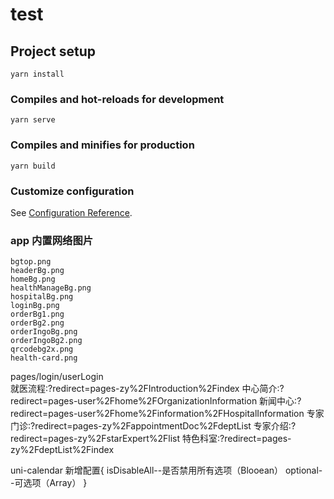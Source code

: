 # test

## Project setup

```
yarn install
```

### Compiles and hot-reloads for development

```
yarn serve
```

### Compiles and minifies for production

```
yarn build
```

### Customize configuration

See [Configuration Reference](https://cli.vuejs.org/config/).

### app 内置网络图片

```
bgtop.png
headerBg.png
homeBg.png
healthManageBg.png
hospitalBg.png
loginBg.png
orderBg1.png
orderBg2.png
orderIngoBg.png
orderIngoBg2.png
qrcodebg2x.png
health-card.png
```

pages/login/userLogin  
就医流程:?redirect=pages-zy%2FIntroduction%2Findex
中心简介:?redirect=pages-user%2Fhome%2FOrganizationInformation
新闻中心:?redirect=pages-user%2Fhome%2Finformation%2FHospitalInformation
专家门诊:?redirect=pages-zy%2FappointmentDoc%2FdeptList
专家介绍:?redirect=pages-zy%2FstarExpert%2Flist
特色科室:?redirect=pages-zy%2FdeptList%2Findex

uni-calendar 新增配置{
isDisableAll--是否禁用所有选项（Blooean）
optional--可选项（Array）
}
